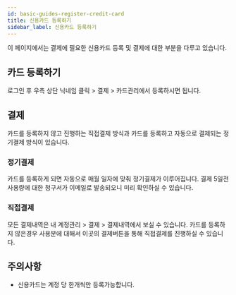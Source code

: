 ```yaml
---
id: basic-guides-register-credit-card
title: 신용카드 등록하기
sidebar_label: 신용카드 등록하기
---
```


이 페이지에서는 결제에 필요한 신용카드 등록 및 결제에 대한 부분을 다루고 있습니다.

## 카드 등록하기

로그인 후 우측 상단 닉네임 클릭 > 결제 > 카드관리에서 등록하시면 됩니다.

## 결제

카드를 등록하지 않고 진행하는 직접결제 방식과 카드를 등록하고 자동으로 결제되는 정기결제 방식이 있습니다.

### 정기결제

카드를 등록하게 되면 자동으로 매월 일자에 맞춰 정기결제가 이루어집니다. 결제 5일전 사용량에 대한 청구서가 이메일로 발송되오니 미리 확인하실 수 있습니다.

### 직접결제

모든 결제내역은 내 계정관리 > 결제 > 결제내역에서 보실 수 있습니다. 카드를 등록하지 않은경우 사용분에 대해서 이곳의 결제버튼을 통해 직접결제를 진행하실 수 있습니다.

## 주의사항

- 신용카드는 계정 당 한개씩만 등록가능합니다.
